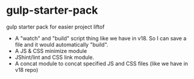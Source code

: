 # gulp-starter-pack

gulp starter pack for easier project liftof

- A "watch" and "build" script thing like we have in v18. So I can save a file and it would automatically "build".
- A JS & CSS minimize module
- JShint/lint and CSS link module.
- A concat module to concat specified JS and CSS files (like we have in v18 repo)